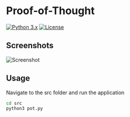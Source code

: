 # Proof-of-Thought

[![Python 3.x](https://img.shields.io/badge/python-2.6|2.7|3.x-yellow.svg)](https://www.python.org/) [![License](https://img.shields.io/badge/license-GPLv2-red.svg)](https://raw.githubusercontent.com/Fineas/Proof-of-Thought/master/LICENSE)

Screenshots
----

![Screenshot](https://raw.github.com/wiki/Fineas/Proof-of-Thought/images/pot_screenshot.jpeg)

Usage
----

Navigate to the src folder and run the application

```bash
cd src
python3 pot.py
```